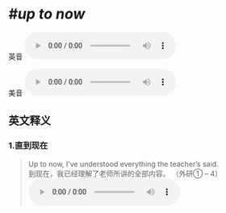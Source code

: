 # ***\#up to now*** 
英音
<audio src="./media/up to now1.aac" controls="controls"></audio>

美音
<audio src="./media/up to now2.aac" controls="controls"></audio>



  

英文释义
---
### 1.**直到现在**  

 > Up to now, I’ve understood everything the teacher’s said.  
 > 到现在，我已经理解了老师所讲的全部内容。  （外研① – 4）  
<audio src="./media/up-13.aac" controls="controls"></audio>


